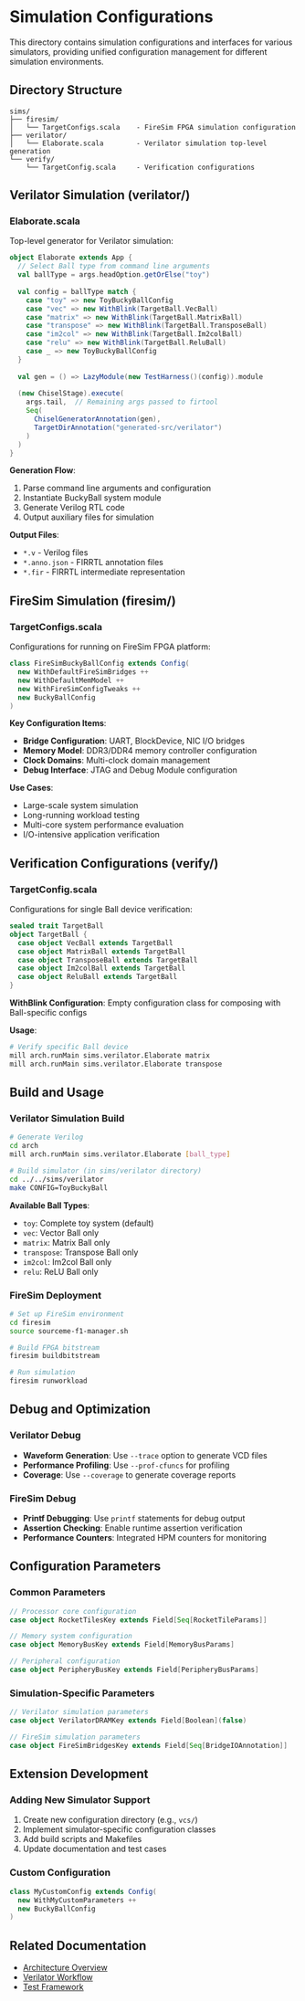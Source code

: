 # Simulation Configurations

This directory contains simulation configurations and interfaces for various simulators, providing unified configuration management for different simulation environments.

## Directory Structure

```
sims/
├── firesim/
│   └── TargetConfigs.scala    - FireSim FPGA simulation configuration
├── verilator/
│   └── Elaborate.scala        - Verilator simulation top-level generation
└── verify/
    └── TargetConfig.scala     - Verification configurations
```

## Verilator Simulation (verilator/)

### Elaborate.scala

Top-level generator for Verilator simulation:

```scala
object Elaborate extends App {
  // Select Ball type from command line arguments
  val ballType = args.headOption.getOrElse("toy")
  
  val config = ballType match {
    case "toy" => new ToyBuckyBallConfig
    case "vec" => new WithBlink(TargetBall.VecBall)
    case "matrix" => new WithBlink(TargetBall.MatrixBall)
    case "transpose" => new WithBlink(TargetBall.TransposeBall)
    case "im2col" => new WithBlink(TargetBall.Im2colBall)
    case "relu" => new WithBlink(TargetBall.ReluBall)
    case _ => new ToyBuckyBallConfig
  }
  
  val gen = () => LazyModule(new TestHarness()(config)).module
  
  (new ChiselStage).execute(
    args.tail,  // Remaining args passed to firtool
    Seq(
      ChiselGeneratorAnnotation(gen),
      TargetDirAnnotation("generated-src/verilator")
    )
  )
}
```

**Generation Flow**:
1. Parse command line arguments and configuration
2. Instantiate BuckyBall system module
3. Generate Verilog RTL code
4. Output auxiliary files for simulation

**Output Files**:
- `*.v` - Verilog files
- `*.anno.json` - FIRRTL annotation files
- `*.fir` - FIRRTL intermediate representation

## FireSim Simulation (firesim/)

### TargetConfigs.scala

Configurations for running on FireSim FPGA platform:

```scala
class FireSimBuckyBallConfig extends Config(
  new WithDefaultFireSimBridges ++
  new WithDefaultMemModel ++
  new WithFireSimConfigTweaks ++
  new BuckyBallConfig
)
```

**Key Configuration Items**:
- **Bridge Configuration**: UART, BlockDevice, NIC I/O bridges
- **Memory Model**: DDR3/DDR4 memory controller configuration
- **Clock Domains**: Multi-clock domain management
- **Debug Interface**: JTAG and Debug Module configuration

**Use Cases**:
- Large-scale system simulation
- Long-running workload testing
- Multi-core system performance evaluation
- I/O-intensive application verification

## Verification Configurations (verify/)

### TargetConfig.scala

Configurations for single Ball device verification:

```scala
sealed trait TargetBall
object TargetBall {
  case object VecBall extends TargetBall
  case object MatrixBall extends TargetBall
  case object TransposeBall extends TargetBall
  case object Im2colBall extends TargetBall
  case object ReluBall extends TargetBall
}
```

**WithBlink Configuration**: Empty configuration class for composing with Ball-specific configs

**Usage**:
```bash
# Verify specific Ball device
mill arch.runMain sims.verilator.Elaborate matrix
mill arch.runMain sims.verilator.Elaborate transpose
```

## Build and Usage

### Verilator Simulation Build

```bash
# Generate Verilog
cd arch
mill arch.runMain sims.verilator.Elaborate [ball_type]

# Build simulator (in sims/verilator directory)
cd ../../sims/verilator
make CONFIG=ToyBuckyBall
```

**Available Ball Types**:
- `toy`: Complete toy system (default)
- `vec`: Vector Ball only
- `matrix`: Matrix Ball only
- `transpose`: Transpose Ball only
- `im2col`: Im2col Ball only
- `relu`: ReLU Ball only

### FireSim Deployment

```bash
# Set up FireSim environment
cd firesim
source sourceme-f1-manager.sh

# Build FPGA bitstream
firesim buildbitstream

# Run simulation
firesim runworkload
```

## Debug and Optimization

### Verilator Debug

- **Waveform Generation**: Use `--trace` option to generate VCD files
- **Performance Profiling**: Use `--prof-cfuncs` for profiling
- **Coverage**: Use `--coverage` to generate coverage reports

### FireSim Debug

- **Printf Debugging**: Use `printf` statements for debug output
- **Assertion Checking**: Enable runtime assertion verification
- **Performance Counters**: Integrated HPM counters for monitoring

## Configuration Parameters

### Common Parameters

```scala
// Processor core configuration
case object RocketTilesKey extends Field[Seq[RocketTileParams]]

// Memory system configuration
case object MemoryBusKey extends Field[MemoryBusParams]

// Peripheral configuration
case object PeripheryBusKey extends Field[PeripheryBusParams]
```

### Simulation-Specific Parameters

```scala
// Verilator simulation parameters
case object VerilatorDRAMKey extends Field[Boolean](false)

// FireSim simulation parameters
case object FireSimBridgesKey extends Field[Seq[BridgeIOAnnotation]]
```

## Extension Development

### Adding New Simulator Support

1. Create new configuration directory (e.g., `vcs/`)
2. Implement simulator-specific configuration classes
3. Add build scripts and Makefiles
4. Update documentation and test cases

### Custom Configuration

```scala
class MyCustomConfig extends Config(
  new WithMyCustomParameters ++
  new BuckyBallConfig
)
```

## Related Documentation

- [Architecture Overview](../README.md)
- [Verilator Workflow](../../../../workflow/steps/verilator/README.md)
- [Test Framework](../../../../bb-tests/README.md)
